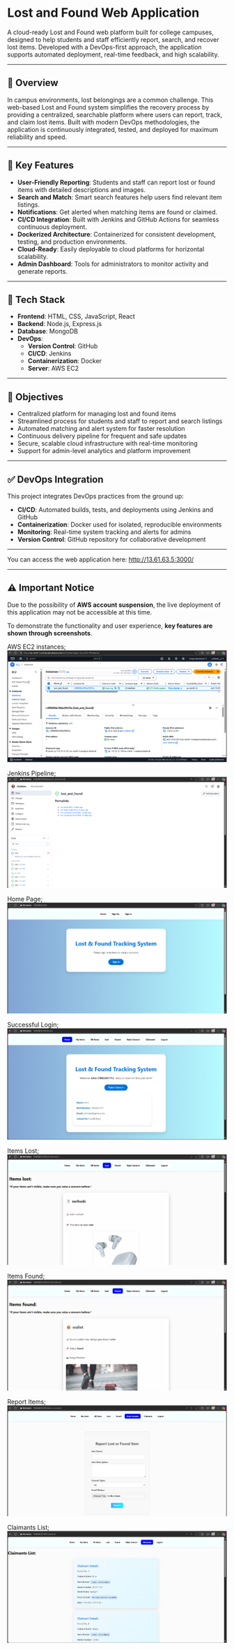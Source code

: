 # Lost and Found Web Application

A cloud-ready Lost and Found web platform built for college campuses, designed to help students and staff efficiently report, search, and recover lost items. Developed with a DevOps-first approach, the application supports automated deployment, real-time feedback, and high scalability.

---

## 📌 Overview

In campus environments, lost belongings are a common challenge. This web-based Lost and Found system simplifies the recovery process by providing a centralized, searchable platform where users can report, track, and claim lost items. Built with modern DevOps methodologies, the application is continuously integrated, tested, and deployed for maximum reliability and speed.

---

## 🚀 Key Features

- **User-Friendly Reporting**: Students and staff can report lost or found items with detailed descriptions and images.
- **Search and Match**: Smart search features help users find relevant item listings.
- **Notifications**: Get alerted when matching items are found or claimed.
- **CI/CD Integration**: Built with Jenkins and GitHub Actions for seamless continuous deployment.
- **Dockerized Architecture**: Containerized for consistent development, testing, and production environments.
- **Cloud-Ready**: Easily deployable to cloud platforms for horizontal scalability.
- **Admin Dashboard**: Tools for administrators to monitor activity and generate reports.

---

## 🔧 Tech Stack

- **Frontend**: HTML, CSS, JavaScript, React
- **Backend**: Node.js, Express.js
- **Database**: MongoDB
- **DevOps**:  
  - **Version Control**: GitHub  
  - **CI/CD**: Jenkins  
  - **Containerization**: Docker
  - **Server**: AWS EC2

---

## 🎯 Objectives

- Centralized platform for managing lost and found items
- Streamlined process for students and staff to report and search listings
- Automated matching and alert system for faster resolution
- Continuous delivery pipeline for frequent and safe updates
- Secure, scalable cloud infrastructure with real-time monitoring
- Support for admin-level analytics and platform improvement

---

## ✅ DevOps Integration

This project integrates DevOps practices from the ground up:

- **CI/CD**: Automated builds, tests, and deployments using Jenkins and GitHub
- **Containerization**: Docker used for isolated, reproducible environments
- **Monitoring**: Real-time system tracking and alerts for admins
- **Version Control**: GitHub repository for collaborative development

---

You can access the web application here:
http://13.61.63.5:3000/

---

## ⚠️ Important Notice

Due to the possibility of **AWS account suspension**, the live deployment of this application may not be accessible at this time.

To demonstrate the functionality and user experience, **key features are shown through screenshots**.

AWS EC2 instances;
![AWS EC2 instances](assets/aws_ec2_instances.png)

Jenkins Pipeline;
![Jenkins Pipeline](assets/jenkins_pipeline.png)

Home Page;
![Home Page](assets/home_page.png)

Successful Login;
![Login Successful](assets/login_successful.png)

Items Lost;
![Items Lost](assets/items_lost.png)

Items Found;
![Items Found](assets/items_found.png)

Report Items;
![Report Items](assets/report_items.png)

Claimants List;
![Claimants List](assets/claimants_list.png)
